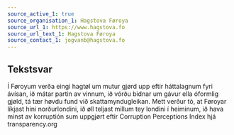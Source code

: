 ```yaml
---
source_active_1: true
source_organisation_1: Hagstova Føroya
source_url_1: https://www.hagstova.fo
source_url_text_1: Hagstova Føroya
source_contact_1: jogvanb@hagstova.fo
---
```

## Tekstsvar  
Í Føroyum verða eingi hagtøl um mutur gjørd upp eftir háttalagnum fyri ávísan, ið mátar partin av vinnum, ið vórðu bidnar um gávur ella óformlig gjøld, tá tær høvdu fund við skattamyndugleikan. Mett verður tó, at Føroyar líkjast hini norðurlondini, ið øll teljast millum tey londini í heiminum, ið hava minst av korruptión sum uppgjørt eftir Corruption Perceptions Index hjá transparency.org
